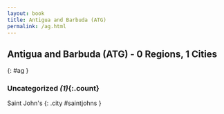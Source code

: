 ```yaml
---
layout: book
title: Antigua and Barbuda (ATG)
permalink: /ag.html
---
```


## Antigua and Barbuda (ATG) - 0 Regions, 1 Cities
{: #ag }





### Uncategorized _(1)_{:.count}


Saint John's  {: .city #saintjohns } <br>


 
